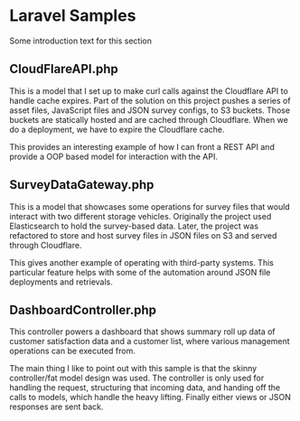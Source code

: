 # Laravel Samples

Some introduction text for this section

## CloudFlareAPI.php
This is a model that I set up to make curl calls against the Cloudflare API to handle cache expires.  Part of the
solution on this project pushes a series of asset files, JavaScript files and JSON survey configs, to S3 buckets.
Those buckets are statically hosted and are cached through Cloudflare. When we do a deployment, we have to expire the
Cloudflare cache.

This provides an interesting example of how I can front a REST API and provide a OOP based model for interaction with
the API.

## SurveyDataGateway.php
This is a model that showcases some operations for survey files that would interact with two different storage vehicles.
Originally the project used Elasticsearch to hold the survey-based data. Later, the project was refactored to store and
host survey files in JSON files on S3 and served through Cloudflare.

This gives another example of operating with third-party systems. This particular feature helps with some of the
automation around JSON file deployments and retrievals.

## DashboardController.php
This controller powers a dashboard that shows summary roll up data of customer satisfaction data and a customer list,
where various management operations can be executed from.

The main thing I like to point out with this sample is that the skinny controller/fat model design was used. The
controller is only used for handling the request, structuring that incoming data, and handing off the calls to models,
which handle the heavy lifting. Finally either views or JSON responses are sent back.
